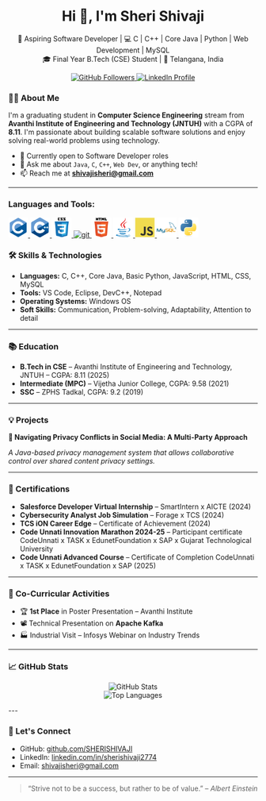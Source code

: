 <h1 align="center">Hi 👋, I'm Sheri Shivaji</h1>

<p align="center">
  🚀 Aspiring Software Developer | 💻 C | C++ | Core Java | Python | Web Development | MySQL<br>
  🎓 Final Year B.Tech (CSE) Student | 📍 Telangana, India
</p>
<p align="center">
  <a href="https://github.com/SHERISHIVAJI" target="_blank">
    <img src="https://img.shields.io/github/followers/SHERISHIVAJI?label=Follow&style=social" alt="GitHub Followers" />
  </a>
  <a href="https://www.linkedin.com/in/sherishivaji2774/" target="_blank">
    <img src="https://img.shields.io/badge/LinkedIn-blue?style=flat&logo=linkedin&labelColor=blue" alt="LinkedIn Profile" />
  </a>
</p>

### 🧑‍🎓 About Me

I'm a graduating student in **Computer Science Engineering** stream from **Avanthi Institute of Engineering and Technology (JNTUH)** with a CGPA of **8.11**. I'm passionate about building scalable software solutions and enjoy solving real-world problems using technology.
- 🔭 Currently open to Software Developer roles
- 💬 Ask me about `Java`, `C`, `C++`, `Web Dev`, or anything tech!
- 📫 Reach me at **shivajisheri@gmail.com**
---
<h3 align="left">Languages and Tools:</h3>
<p align="left"> <a href="https://www.cprogramming.com/" target="_blank" rel="noreferrer"> <img src="https://raw.githubusercontent.com/devicons/devicon/master/icons/c/c-original.svg" alt="c" width="40" height="40"/> </a> <a href="https://www.w3schools.com/cpp/" target="_blank" rel="noreferrer"> <img src="https://raw.githubusercontent.com/devicons/devicon/master/icons/cplusplus/cplusplus-original.svg" alt="cplusplus" width="40" height="40"/> </a> <a href="https://www.w3schools.com/css/" target="_blank" rel="noreferrer"> <img src="https://raw.githubusercontent.com/devicons/devicon/master/icons/css3/css3-original-wordmark.svg" alt="css3" width="40" height="40"/> </a> <a href="https://git-scm.com/" target="_blank" rel="noreferrer"> <img src="https://www.vectorlogo.zone/logos/git-scm/git-scm-icon.svg" alt="git" width="40" height="40"/> </a> <a href="https://www.w3.org/html/" target="_blank" rel="noreferrer"> <img src="https://raw.githubusercontent.com/devicons/devicon/master/icons/html5/html5-original-wordmark.svg" alt="html5" width="40" height="40"/> </a> <a href="https://www.java.com" target="_blank" rel="noreferrer"> <img src="https://raw.githubusercontent.com/devicons/devicon/master/icons/java/java-original.svg" alt="java" width="40" height="40"/> </a> <a href="https://developer.mozilla.org/en-US/docs/Web/JavaScript" target="_blank" rel="noreferrer"> <img src="https://raw.githubusercontent.com/devicons/devicon/master/icons/javascript/javascript-original.svg" alt="javascript" width="40" height="40"/> </a> <a href="https://www.mysql.com/" target="_blank" rel="noreferrer"> <img src="https://raw.githubusercontent.com/devicons/devicon/master/icons/mysql/mysql-original-wordmark.svg" alt="mysql" width="40" height="40"/> </a> <a href="https://www.python.org" target="_blank" rel="noreferrer"> <img src="https://raw.githubusercontent.com/devicons/devicon/master/icons/python/python-original.svg" alt="python" width="40" height="40"/> </a> </p>

### 🛠️ Skills & Technologies
- **Languages:** C, C++, Core Java, Basic Python, JavaScript, HTML, CSS, MySQL
- **Tools:** VS Code, Eclipse, DevC++, Notepad
- **Operating Systems:** Windows OS
- **Soft Skills:** Communication, Problem-solving, Adaptability, Attention to detail
---
### 📚 Education
- **B.Tech in CSE** – Avanthi Institute of Engineering and Technology, JNTUH – CGPA: 8.11 (2025)
- **Intermediate (MPC)** – Vijetha Junior College, CGPA: 9.58 (2021)
- **SSC** – ZPHS Tadkal, CGPA: 9.2 (2019)
---
### 💡 Projects

**🔐 Navigating Privacy Conflicts in Social Media: A Multi-Party Approach**  

*A Java-based privacy management system that allows collaborative control over shared content privacy settings.*

---
### 📜 Certifications
- **Salesforce Developer Virtual Internship** – SmartIntern x AICTE (2024)
- **Cybersecurity Analyst Job Simulation** – Forage x TCS (2024)
- **TCS iON Career Edge** – Certificate of Achievement (2024)
- **Code Unnati Innovation Marathon 2024-25** – Participant certificate CodeUnnati x TASK x EdunetFoundation x SAP x Gujarat Technological University
- **Code Unnati Advanced Course** – Certificate of Completion CodeUnnati x TASK x EdunetFoundation x SAP (2025)
---
### 🎤 Co-Curricular Activities
- 🏆 **1st Place** in Poster Presentation – Avanthi Institute
- 📽️ Technical Presentation on **Apache Kafka**
- 🏭 Industrial Visit – Infosys Webinar on Industry Trends

---
### 📈 GitHub Stats
<p align="center">
  <img src="https://github-readme-stats.vercel.app/api?username=SHERISHIVAJI&show_icons=true&theme=tokyonight" alt="GitHub Stats" />
  <br>
  <img src="https://github-readme-stats.vercel.app/api/top-langs/?username=SHERISHIVAJI&layout=compact&theme=tokyonight" alt="Top Languages" />
</p>
---

### 🔗 Let's Connect
- GitHub: [github.com/SHERISHIVAJI](https://github.com/SHERISHIVAJI)
- LinkedIn: [linkedin.com/in/sherishivaji2774](https://www.linkedin.com/in/sherishivaji2774/)
- Email: shivajisheri@gmail.com
---
> “Strive not to be a success, but rather to be of value.” – *Albert Einstein*
